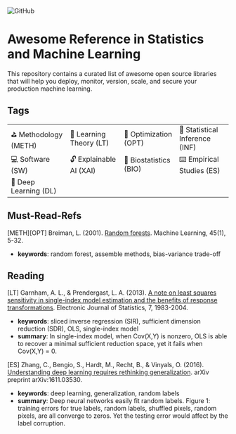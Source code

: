 ![GitHub](https://img.shields.io/badge/License-MIT-lightgrey.svg)

# Awesome Reference in Statistics and Machine Learning

This repository contains a curated list of awesome open source libraries that will help you deploy, monitor, version, scale, and secure your production machine learning.

## Tags

| | | | |
|-|-|-|-|
| :golf: Methodology (METH) | :blue_book: Learning Theory (LT) | :dart: Optimization (OPT) | :mag_right: Statistical Inference (INF) |
| :computer: Software (SW) | :unlock: Explainable AI (XAI) | :cherries: Biostatistics (BIO) | :keyboard: Empirical Studies (ES) |
|:dart: Deep Learning (DL) |

## Must-Read-Refs

[METH][OPT] Breiman, L. (2001). [Random forests](https://link.springer.com/article/10.1023/A:1010933404324). Machine Learning, 45(1), 5-32.

- **keywords**: random forest, assemble methods, bias-variance trade-off

## Reading

[LT] Garnham, A. L., & Prendergast, L. A. (2013). [A note on least squares sensitivity in single-index model estimation and the benefits of response transformations](https://projecteuclid.org/journals/electronic-journal-of-statistics/volume-7/issue-none/A-note-on-least-squares-sensitivity-in-single-index-model/10.1214/13-EJS831.full). Electronic Journal of Statistics, 7, 1983-2004.

- **keywords**: sliced inverse regression (SIR), sufficient dimension reduction (SDR), OLS, single-index model
- **summary**: In single-index model, when Cov(X,Y) is nonzero, OLS is able to recover a minimal sufficient reduction space, yet it fails when Cov(X,Y) = 0.

[ES] Zhang, C., Bengio, S., Hardt, M., Recht, B., & Vinyals, O. (2016). [Understanding deep learning requires rethinking generalization](https://arxiv.org/pdf/1611.03530.pdf). arXiv preprint arXiv:1611.03530.

- **keywords**: deep learning, generalization, random labels
- **summary**: Deep neural networks easily fit random labels. Figure 1: training errors for true labels, random labels, shuffled pixels, random pixels, are all converge to zeros. Yet the testing error would affect by the label corruption.